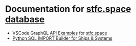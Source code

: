 # Documentation for [stfc.space database](https://stfc.space)

- VSCode GraphQL [API Examples](STFC%20API%20Examples.http) for [stfc.space](https://stfc.space)
- [Python SQL IMPORT Builder for Ships & Systems](../STFC%20Build%20IMPORTs.py)
